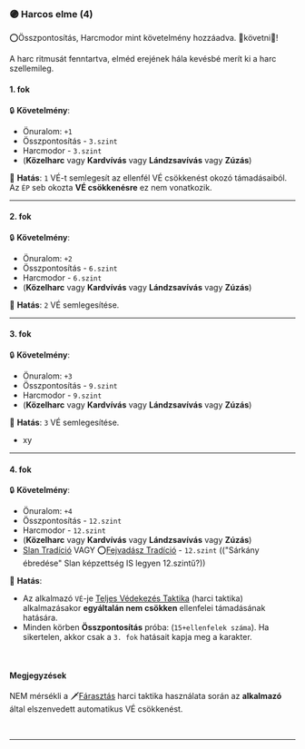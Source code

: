 ### 🟣 Harcos elme (4)

⭕Összpontosítás, Harcmodor mint követelmény hozzáadva. 👀követni👀!

A harc ritmusát fenntartva, elméd erejének hála kevésbé merít ki a harc szellemileg.

#### 1. fok

🔒 **Követelmény**:
- Önuralom: `+1`
- Összpontosítás - `3.szint`
- Harcmodor - `3.szint`
- (**Közelharc** vagy **Kardvívás** vagy **Lándzsavívás** vagy **Zúzás**)

🌟 **Hatás**: `1` VÉ-t semlegesít az ellenfél VÉ csökkenést okozó támadásaiból. Az `ÉP` seb okozta **VÉ csökkenésre** ez nem vonatkozik.

---
#### 2. fok

🔒 **Követelmény**:
- Önuralom: `+2`
- Összpontosítás - `6.szint`
- Harcmodor - `6.szint`
- (**Közelharc** vagy **Kardvívás** vagy **Lándzsavívás** vagy **Zúzás**)

🌟 **Hatás**: `2` VÉ semlegesítése.

---
#### 3. fok

🔒 **Követelmény**:
- Önuralom: `+3`
- Összpontosítás - `9.szint`
- Harcmodor - `9.szint`
- (**Közelharc** vagy **Kardvívás** vagy **Lándzsavívás** vagy **Zúzás**)

🌟 **Hatás**: `3` VÉ semlegesítése.
- xy

---
#### 4. fok

🔒 **Követelmény**:
- Önuralom: `+4`
- Összpontosítás - `12.szint`
- Harcmodor - `12.szint`
- (**Közelharc** vagy **Kardvívás** vagy **Lándzsavívás** vagy **Zúzás**)
- [Slan Tradíció](../053_01_slan_tradicio.md) VAGY ⭕[Fejvadász Tradíció](../053_02_fejvadasz_tradicio.md) - `12.szint`  (("Sárkány ébredése" Slan képzettség IS legyen 12.szintű?))

🌟 **Hatás**:
- Az alkalmazó `VÉ`-je [Teljes Védekezés Taktika](064_02_harci_taktikak.md#teljes-v%C3%A9dekez%C3%A9s-taktika) (harci taktika) alkalmazásakor **egyáltalán nem csökken** ellenfelei támadásának hatására.
- Minden körben **Összpontosítás** próba: (`15+ellenfelek száma`). Ha sikertelen, akkor csak a `3. fok` hatásait kapja meg a karakter.

<br />

#### Megjegyzések

NEM mérsékli a 🗡️[Fárasztás](../064_02_harci_taktikak.md#fárasztás) harci taktika használata során az **alkalmazó** által elszenvedett automatikus VÉ csökkenést.

<br />

---
